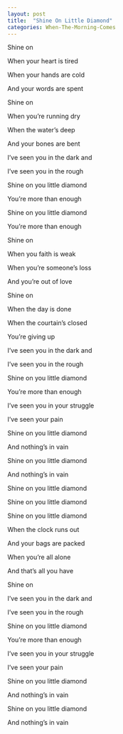 ```yaml
---
layout: post
title:  "Shine On Little Diamond"
categories: When-The-Morning-Comes
---
```

Shine on

When your heart is tired

When your hands are cold

And your words are spent



Shine on

When you’re running dry

When the water’s deep

And your bones are bent



I’ve seen you in the dark and

I’ve seen you in the rough

Shine on you little diamond

You’re more than enough

Shine on you little diamond

You’re more than enough



Shine on

When you faith is weak

When you’re someone’s loss

And you’re out of love



Shine on

When the day is done

When the courtain’s closed

You’re giving up



I’ve seen you in the dark and

I’ve seen you in the rough

Shine on you little diamond

You’re more than enough



I’ve seen you in your struggle

I’ve seen your pain

Shine on you little diamond

And nothing’s in vain

Shine on you little diamond

And nothing’s in vain



Shine on you little diamond

Shine on you little diamond

Shine on you little diamond



When the clock runs out

And your bags are packed

When you’re all alone

And that’s all you have

Shine on



I’ve seen you in the dark and

I’ve seen you in the rough

Shine on you little diamond

You’re more than enough



I’ve seen you in your struggle

I’ve seen your pain

Shine on you little diamond

And nothing’s in vain

Shine on you little diamond

And nothing’s in vain
